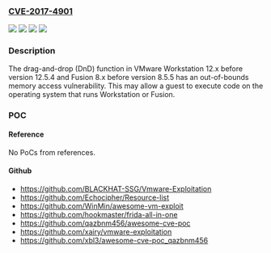 ### [CVE-2017-4901](https://cve.mitre.org/cgi-bin/cvename.cgi?name=CVE-2017-4901)
![](https://img.shields.io/static/v1?label=Product&message=Fusion%20Pro%20%2F%20Fusion&color=blue)
![](https://img.shields.io/static/v1?label=Product&message=Workstation%20Pro%2FPlayer&color=blue)
![](https://img.shields.io/static/v1?label=Version&message=n%2Fa&color=blue)
![](https://img.shields.io/static/v1?label=Vulnerability&message=Remote%20code%20execution&color=brighgreen)

### Description

The drag-and-drop (DnD) function in VMware Workstation 12.x before version 12.5.4 and Fusion 8.x before version 8.5.5 has an out-of-bounds memory access vulnerability. This may allow a guest to execute code on the operating system that runs Workstation or Fusion.

### POC

#### Reference
No PoCs from references.

#### Github
- https://github.com/BLACKHAT-SSG/Vmware-Exploitation
- https://github.com/Echocipher/Resource-list
- https://github.com/WinMin/awesome-vm-exploit
- https://github.com/hookmaster/frida-all-in-one
- https://github.com/qazbnm456/awesome-cve-poc
- https://github.com/xairy/vmware-exploitation
- https://github.com/xbl3/awesome-cve-poc_qazbnm456

